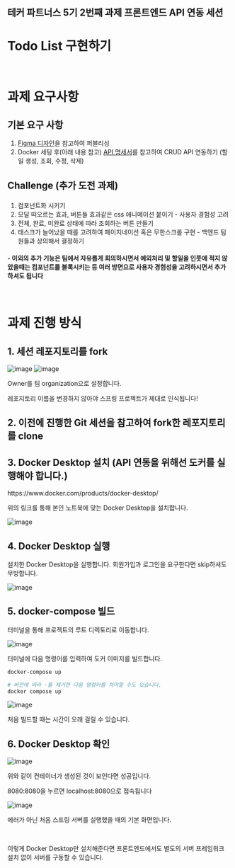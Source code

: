 ## 테커 파트너스 5기 2번째 과제 프론트엔드 API 연동 세션

# Todo List 구현하기

<br>

# 과제 요구사항

## 기본 요구 사항

1. [Figma 디자인](https://www.figma.com/design/GoXOrkZRu1Lznw37pjWDHw/Techeer-Partners-5%EA%B8%B0-%ED%94%84%EB%A1%A0%ED%8A%B8%EC%97%94%EB%93%9C-API-%EC%97%B0%EB%8F%99-%EC%8B%A4%EC%8A%B5-%EA%B3%BC%EC%A0%9C?node-id=0-1&t=vQObqjzePvNdFsu4-1)을 참고하여 퍼블리싱
2. Docker 세팅 후(아래 내용 참고) [API 명세서](https://melodic-walleye-2ab.notion.site/TodoList-API-1385051bdea58043bd8bd272376db7f8)를 참고하여 CRUD API 연동하기 (할일 생성, 조회, 수정, 삭제)

## Challenge (추가 도전 과제)</p>

1. 컴포넌트화 시키기
2. 모달 떠오르는 효과, 버튼들 효과같은 css 애니메이션 붙이기 - 사용자 경험성 고려
3. 전체, 완료, 미완료 상태에 따라 조회하는 버튼 만들기
4. 태스크가 늘어났을 때를 고려하여 페이지네이션 혹은 무한스크롤 구현 - 백엔드 팀원들과 상의해서 결정하기

#### - 이외의 추가 기능은 팀에서 자유롭게 회의하시면서 예외처리 및 할일을 인풋에 적지 않았을때는 컴포넌트를 블록시키는 등 여러 방면으로 사용자 경험성을 고려하시면서 추가하셔도 됩니다

<br>

# 과제 진행 방식

## 1. 세션 레포지토리를 fork

![image](https://github.com/user-attachments/assets/87f043f3-4ef3-4856-90c8-388cc6e08d81)
![image](https://github.com/user-attachments/assets/9b8bede4-f129-425c-b641-4e111419b1df)

<p>Owner를 팀 organization으로 설정합니다.</p>
<p>레포지토리 이름을 변경하지 않아야 스프링 프로젝트가 제대로 인식됩니다!</p>

## 2. 이전에 진행한 Git 세션을 참고하여 fork한 레포지토리를 clone

## 3. Docker Desktop 설치 (API 연동을 위해선 도커를 실행해야 합니다.)

<p>https://www.docker.com/products/docker-desktop/</p>
<p>위의 링크를 통해 본인 노트북에 맞는 Docker Desktop을 설치합니다.</p>

![image](https://github.com/user-attachments/assets/8ffa568f-fa3f-4a8e-bf37-48df1d75b38c)

## 4. Docker Desktop 실행

<p>설치한 Docker Desktop을 실행합니다. 회원가입과 로그인을 요구한다면 skip하셔도 무방합니다.</p>

![image](https://github.com/user-attachments/assets/335468d8-9f1d-447e-ad69-69f4ab7da19c)

## 5. docker-compose 빌드

<p>터미널을 통해 프로젝트의 루트 디렉토리로 이동합니다.</p>

![image](https://github.com/user-attachments/assets/f539b6de-d3ad-471d-b813-72a2ef97a5d6)

<p>터미널에 다음 명령어를 입력하여 도커 이미지를 빌드합니다.</p>

```bash
docker-compose up

# 버전에 따라 -를 제거한 다음 명령어를 쳐야할 수도 있습니다.
docker compose up
```

![image](https://github.com/user-attachments/assets/ec888f2d-2ccc-4268-af74-d4b96908ccb7)

<p>처음 빌드할 때는 시간이 오래 걸릴 수 있습니다.</p>

## 6. Docker Desktop 확인

![image](https://github.com/user-attachments/assets/2180df91-6793-4730-8939-9a96919130e5)

<p>위와 같이 컨테이너가 생성된 것이 보인다면 성공입니다.</p>
<p>8080:8080을 누르면 localhost:8080으로 접속됩니다</p>

![image](https://github.com/user-attachments/assets/f8ff0e25-74f4-4312-87a8-d899c85ab783)

<p>에러가 아닌 처음 스프링 서버를 실행했을 때의 기본 화면입니다.</p>

<br>

<p>이렇게 Docker Desktop만 설치해준다면 프론트엔드에서도 별도의 서버 프레임워크 설치 없이 서버를 구동할 수 있습니다.</p>
